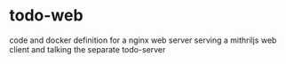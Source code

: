 # todo-web
code and docker definition for a nginx web server serving a mithriljs web client and talking the separate todo-server

